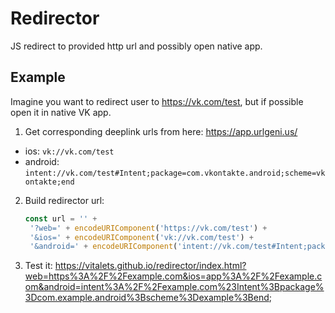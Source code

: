 # Redirector
JS redirect to provided http url and possibly open native app.

## Example
Imagine you want to redirect user to https://vk.com/test, 
but if possible open it in native VK app.

1. Get corresponding deeplink urls from here: https://app.urlgeni.us/
  - ios: `vk://vk.com/test`
  - android: `intent://vk.com/test#Intent;package=com.vkontakte.android;scheme=vkontakte;end`

2. Build redirector url:
   ```js
   const url = '' +
    '?web=' + encodeURIComponent('https://vk.com/test') +
    '&ios=' + encodeURIComponent('vk://vk.com/test') +
    '&android=' + encodeURIComponent('intent://vk.com/test#Intent;package=com.vkontakte.android;scheme=vkontakte;end');
   ```
3. Test it: https://vitalets.github.io/redirector/index.html?web=https%3A%2F%2Fexample.com&ios=app%3A%2F%2Fexample.com&android=intent%3A%2F%2Fexample.com%23Intent%3Bpackage%3Dcom.example.android%3Bscheme%3Dexample%3Bend;
